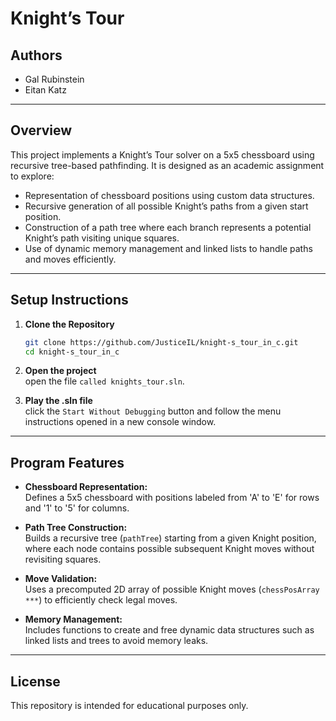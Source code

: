 # Knight’s Tour

## Authors

- Gal Rubinstein
- Eitan Katz

---

## Overview

This project implements a Knight’s Tour solver on a 5x5 chessboard using recursive tree-based pathfinding. It is designed as an academic assignment to explore:

- Representation of chessboard positions using custom data structures.
- Recursive generation of all possible Knight’s paths from a given start position.
- Construction of a path tree where each branch represents a potential Knight’s path visiting unique squares.
- Use of dynamic memory management and linked lists to handle paths and moves efficiently.

---

## Setup Instructions

1. **Clone the Repository**  
   ```bash
   git clone https://github.com/JusticeIL/knight-s_tour_in_c.git
   cd knight-s_tour_in_c
   ```

2. **Open the project**  
   open the file `called knights_tour.sln`.

3. **Play the .sln file**  
   click the `Start Without Debugging` button and follow the menu instructions opened in a new console window.

---

## Program Features

- **Chessboard Representation:**  
  Defines a 5x5 chessboard with positions labeled from 'A' to 'E' for rows and '1' to '5' for columns.

- **Path Tree Construction:**  
  Builds a recursive tree (`pathTree`) starting from a given Knight position, where each node contains possible subsequent Knight moves without revisiting squares.

- **Move Validation:**  
  Uses a precomputed 2D array of possible Knight moves (`chessPosArray ***`) to efficiently check legal moves.

- **Memory Management:**  
  Includes functions to create and free dynamic data structures such as linked lists and trees to avoid memory leaks.

---

## License

This repository is intended for educational purposes only.
